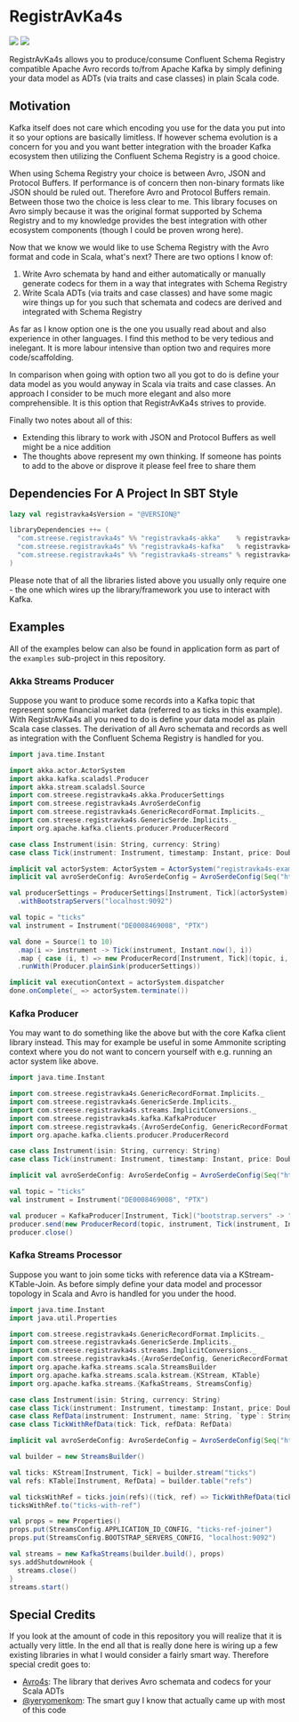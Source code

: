 # RegistrAvKa4s

[<img src="https://img.shields.io/github/workflow/status/maxstreese/registravka4s/Build/main?style=flat-square&logo=github"/>](https://github.com/maxstreese/registravka4s/actions?query=workflow%3ABuild+branch%3Amain)
[<img src="https://img.shields.io/maven-central/v/com.streese.registravka4s/registravka4s-core_2.13?style=flat-square&logo=apache%20maven"/>](https://search.maven.org/search?q=g:com.streese.registravka4s)

RegistrAvKa4s allows you to produce/consume Confluent Schema Registry compatible Apache Avro records to/from
Apache Kafka by simply defining your data model as ADTs (via traits and case classes) in plain Scala code.

## Motivation

Kafka itself does not care which encoding you use for the data you put into it so your options are basically limitless.
If however schema evolution is a concern for you and you want better integration with the broader Kafka ecosystem then
utilizing the Confluent Schema Registry is a good choice.

When using Schema Registry your choice is between Avro, JSON and Protocol Buffers. If performance is of concern then
non-binary formats like JSON should be ruled out. Therefore Avro and Protocol Buffers remain. Between those two the
choice is less clear to me. This library focuses on Avro simply because it was the original format supported by
Schema Registry and to my knowledge provides the best integration with other ecosystem components (though I could
be proven wrong here).

Now that we know we would like to use Schema Registry with the Avro format and code in Scala, what's next?
There are two options I know of:

1. Write Avro schemata by hand and either automatically or manually generate codecs for them in a way that integrates with Schema Registry
2. Write Scala ADTs (via traits and case classes) and have some magic wire things up for you such that schemata and codecs are derived and integrated with Schema Registry

As far as I know option one is the one you usually read about and also experience in other languages. I find this
method to be very tedious and inelegant. It is more labour intensive than option two and requires more code/scaffolding.

In comparison when going with option two all you got to do is define your data model as you would anyway in Scala
via traits and case classes. An approach I consider to be much more elegant and also more comprehensible. It is this
option that RegistrAvKa4s strives to provide.

Finally two notes about all of this:

* Extending this library to work with JSON and Protocol Buffers as well might be a nice addition
* The thoughts above represent my own thinking. If someone has points to add to the above or disprove it please feel free to share them

## Dependencies For A Project In SBT Style

```scala
lazy val registravka4sVersion = "@VERSION@"

libraryDependencies ++= (
  "com.streese.registravka4s" %% "registravka4s-akka"    % registravka4sVersion,
  "com.streese.registravka4s" %% "registravka4s-kafka"   % registravka4sVersion,
  "com.streese.registravka4s" %% "registravka4s-streams" % registravka4sVersion
)
```

Please note that of all the libraries listed above you usually only require one - the one which wires up the
library/framework you use to interact with Kafka.

## Examples

All of the examples below can also be found in application form as part of the `examples` sub-project in this
repository.

### Akka Streams Producer

Suppose you want to produce some records into a Kafka topic that represent some financial market data (referred to as
ticks in this example). With RegistrAvKa4s all you need to do is define your data model as plain Scala case classes.
The derivation of all Avro schemata and records as well as integration with the Confluent Schema Registry is handled
for you.

```scala mdoc:compile-only
import java.time.Instant

import akka.actor.ActorSystem
import akka.kafka.scaladsl.Producer
import akka.stream.scaladsl.Source
import com.streese.registravka4s.akka.ProducerSettings
import com.streese.registravka4s.AvroSerdeConfig
import com.streese.registravka4s.GenericRecordFormat.Implicits._
import com.streese.registravka4s.GenericSerde.Implicits._
import org.apache.kafka.clients.producer.ProducerRecord

case class Instrument(isin: String, currency: String)
case class Tick(instrument: Instrument, timestamp: Instant, price: Double)

implicit val actorSystem: ActorSystem = ActorSystem("registravka4s-example-actor-system")
implicit val avroSerdeConfig: AvroSerdeConfig = AvroSerdeConfig(Seq("http://localhost:8081"))

val producerSettings = ProducerSettings[Instrument, Tick](actorSystem)
  .withBootstrapServers("localhost:9092")

val topic = "ticks"
val instrument = Instrument("DE0008469008", "PTX")

val done = Source(1 to 10)
  .map(i => instrument -> Tick(instrument, Instant.now(), i))
  .map { case (i, t) => new ProducerRecord[Instrument, Tick](topic, i, t) }
  .runWith(Producer.plainSink(producerSettings))

implicit val executionContext = actorSystem.dispatcher
done.onComplete(_ => actorSystem.terminate())
```

### Kafka Producer

You may want to do something like the above but with the core Kafka client library instead. This may for example be
useful in some Ammonite scripting context where you do not want to concern yourself with e.g. running an actor system
like above.

```scala mdoc:compile-only
import java.time.Instant

import com.streese.registravka4s.GenericRecordFormat.Implicits._
import com.streese.registravka4s.GenericSerde.Implicits._
import com.streese.registravka4s.streams.ImplicitConversions._
import com.streese.registravka4s.kafka.KafkaProducer
import com.streese.registravka4s.{AvroSerdeConfig, GenericRecordFormat, GenericSerde}
import org.apache.kafka.clients.producer.ProducerRecord

case class Instrument(isin: String, currency: String)
case class Tick(instrument: Instrument, timestamp: Instant, price: Double)

implicit val avroSerdeConfig: AvroSerdeConfig = AvroSerdeConfig(Seq("http://localhost:8081"))

val topic = "ticks"
val instrument = Instrument("DE0008469008", "PTX")

val producer = KafkaProducer[Instrument, Tick]("bootstrap.servers" -> "localhost:9092")
producer.send(new ProducerRecord(topic, instrument, Tick(instrument, Instant.now(), 1.0)))
producer.close()
```

### Kafka Streams Processor

Suppose you want to join some ticks with reference data via a KStream-KTable-Join. As before simply define your data
model and processor topology in Scala and Avro is handled for you under the hood.

```scala mdoc:compile-only
import java.time.Instant
import java.util.Properties

import com.streese.registravka4s.GenericRecordFormat.Implicits._
import com.streese.registravka4s.GenericSerde.Implicits._
import com.streese.registravka4s.streams.ImplicitConversions._
import com.streese.registravka4s.{AvroSerdeConfig, GenericRecordFormat, GenericSerde}
import org.apache.kafka.streams.scala.StreamsBuilder
import org.apache.kafka.streams.scala.kstream.{KStream, KTable}
import org.apache.kafka.streams.{KafkaStreams, StreamsConfig}

case class Instrument(isin: String, currency: String)
case class Tick(instrument: Instrument, timestamp: Instant, price: Double)
case class RefData(instrument: Instrument, name: String, `type`: String)
case class TickWithRefData(tick: Tick, refData: RefData)

implicit val avroSerdeConfig: AvroSerdeConfig = AvroSerdeConfig(Seq("http://localhost:8081"))

val builder = new StreamsBuilder()

val ticks: KStream[Instrument, Tick] = builder.stream("ticks")
val refs: KTable[Instrument, RefData] = builder.table("refs")

val ticksWithRef = ticks.join(refs)((tick, ref) => TickWithRefData(tick, ref))
ticksWithRef.to("ticks-with-ref")

val props = new Properties()
props.put(StreamsConfig.APPLICATION_ID_CONFIG, "ticks-ref-joiner")
props.put(StreamsConfig.BOOTSTRAP_SERVERS_CONFIG, "localhost:9092")

val streams = new KafkaStreams(builder.build(), props)
sys.addShutdownHook {
  streams.close()
}
streams.start()
```

## Special Credits

If you look at the amount of code in this repository you will realize that it is actually very little. In the end all
that is really done here is wiring up a few existing libraries in what I would consider a fairly smart way.
Therefore special credit goes to:

* [Avro4s](https://github.com/sksamuel/avro4s): The library that derives Avro schemata and codecs for your Scala ADTs
* [@yeryomenkom](https://github.com/yeryomenkom): The smart guy I know that actually came up with most of this code
